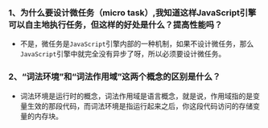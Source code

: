 ### 1、为什么要设计微任务（micro task）,我知道这样JavaScript引擎可以自主地执行任务，但这样的好处是什么？提高性能吗？

- 不是，微任务是`JavaScript`引擎内部的一种机制，如果不设计微任务，那么`JavaScript`引擎中就完全没有异步了呀，所以必须要设计微任务。


### 2、“词法环境”和“词法作用域”这两个概念的区别是什么？

- 词法环境是运行时的概念，词法作用域是语言概念，就是说，作用域指的是变量生效的那段代码，而词法环境是指运行起来之后，你这段代码访问的存储变量的内存块。